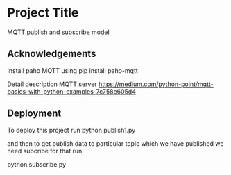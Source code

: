 
# Project Title

MQTT publish and subscribe model


## Acknowledgements
 Install paho MQTT using pip install paho-mqtt
 
Detail description MQTT server
 https://medium.com/python-point/mqtt-basics-with-python-examples-7c758e605d4


## Deployment

To deploy this project run
python publish1.py

and then to get publish data to particular topic which we have 
published we need subcribe for that run

python subscribe.py


